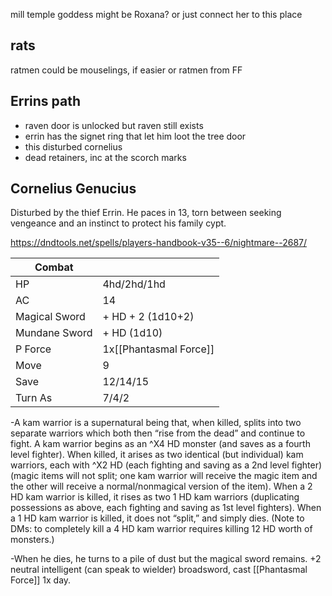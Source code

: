 
mill temple goddess might be Roxana? or just connect her to this place

## rats
ratmen could be mouselings, if easier
or ratmen from FF

## Errins path
- raven door is unlocked but raven still exists
- errin has the signet ring that let him loot the tree door
- this disturbed cornelius
- dead retainers, inc at the scorch marks

## Cornelius Genucius
 Disturbed by the thief Errin. He paces in 13, torn between seeking vengeance and an instinct to protect his family cypt.
 
 https://dndtools.net/spells/players-handbook-v35--6/nightmare--2687/

| Combat        |                        |
| ------------- | ---------------------- |
| HP            | 4hd/2hd/1hd            |
| AC            | 14                     |
| Magical Sword | + HD + 2 (1d10+2)      |
| Mundane Sword | + HD (1d10)            |
| P Force       | 1x[[Phantasmal Force]] |
| Move          | 9                      |
| Save          | 12/14/15               |
| Turn As       | 7/4/2                  |

-A kam warrior is a supernatural being that, when killed, splits into two separate warriors which both then “rise from the dead” and continue to fight. A kam warrior begins as an ^X4 HD monster (and saves as a fourth level fighter). When killed, it arises as two identical (but individual) kam warriors, each with ^X2 HD (each fighting and saving as a 2nd level fighter) (magic items will not split; one kam warrior will receive the magic item and the other will receive a normal/nonmagical version of the item). When a 2 HD kam warrior is killed, it rises as two 1 HD kam warriors (duplicating possessions as above, each fighting and saving as 1st level fighters). When a 1 HD kam warrior is killed, it does not “split,” and simply dies. (Note to DMs: to completely kill a 4 HD kam warrior requires killing 12 HD worth of monsters.)

-When he dies, he turns to a pile of dust but the magical sword remains. +2 neutral intelligent (can speak to wielder) broadsword, cast [[Phantasmal Force]] 1x day.